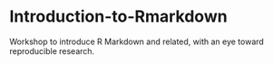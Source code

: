 # Introduction-to-Rmarkdown

Workshop to introduce R Markdown and related, with an eye toward reproducible research.
